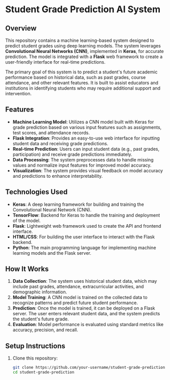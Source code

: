 # Student Grade Prediction AI System

## Overview
This repository contains a machine learning-based system designed to predict student grades using deep learning models. The system leverages **Convolutional Neural Networks (CNN)**, implemented in **Keras**, for accurate prediction. The model is integrated with a **Flask** web framework to create a user-friendly interface for real-time predictions.

The primary goal of this system is to predict a student's future academic performance based on historical data, such as past grades, course attendance, and other relevant features. It is built to assist educators and institutions in identifying students who may require additional support and intervention.

## Features
- **Machine Learning Model**: Utilizes a CNN model built with Keras for grade prediction based on various input features such as assignments, test scores, and attendance records.
- **Flask Integration**: Provides an easy-to-use web interface for inputting student data and receiving grade predictions.
- **Real-time Prediction**: Users can input student data (e.g., past grades, participation) and receive grade predictions immediately.
- **Data Processing**: The system preprocesses data to handle missing values and normalize input features for improved model accuracy.
- **Visualization**: The system provides visual feedback on model accuracy and predictions to enhance interpretability.

## Technologies Used
- **Keras**: A deep learning framework for building and training the Convolutional Neural Network (CNN).
- **TensorFlow**: Backend for Keras to handle the training and deployment of the model.
- **Flask**: Lightweight web framework used to create the API and frontend interface.
- **HTML/CSS**: For building the user interface to interact with the Flask backend.
- **Python**: The main programming language for implementing machine learning models and the Flask server.

## How It Works
1. **Data Collection**: The system uses historical student data, which may include past grades, attendance, extracurricular activities, and demographic information.
2. **Model Training**: A CNN model is trained on the collected data to recognize patterns and predict future student performance.
3. **Prediction**: Once the model is trained, it can be deployed on a Flask server. The user enters relevant student data, and the system predicts the student's future grade.
4. **Evaluation**: Model performance is evaluated using standard metrics like accuracy, precision, and recall.

## Setup Instructions
1. Clone this repository:
   ```bash
   git clone https://github.com/your-username/student-grade-prediction.git
   cd student-grade-prediction

